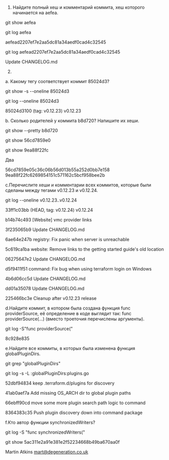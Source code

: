 1. Найдите полный хеш и комментарий коммита, хеш которого начинается на aefea.

 git show aefea
 
 git log aefea



 aefead2207ef7e2aa5dc81a34aedf0cad4c32545



 git log aefead2207ef7e2aa5dc81a34aedf0cad4c32545



 Update CHANGELOG.md

2. 
 a. Какому тегу соответствует коммит 85024d3?

 
 git show -s --oneline 85024d3
 
 git log --oneline 85024d3


 
 85024d3100 (tag: v0.12.23) v0.12.23


 b. Сколько родителей у коммита b8d720? Напишите их хеши.


 git show --pretty b8d720 
 
 git show 56cd7859e0
 
 git show 9ea88f22fc 



 Два
 
 56cd7859e05c36c06b56d013b55a252d0bb7e158 9ea88f22fc6269854151c571162c5bcf958bee2b


 c.Перечислите хеши и комментарии всех коммитов, которые были сделаны между тегами v0.12.23 и v0.12.24.


 git log --oneline v0.12.23..v0.12.24

 
33ff1c03bb (HEAD, tag: v0.12.24) v0.12.24

b14b74c493 [Website] vmc provider links
 
3f235065b9 Update CHANGELOG.md
 
6ae64e247b registry: Fix panic when server is unreachable
 
5c619ca1ba website: Remove links to the getting started guide's old location
 
06275647e2 Update CHANGELOG.md
 
d5f9411f51 command: Fix bug when using terraform login on Windows
 
4b6d06cc5d Update CHANGELOG.md
 
dd01a35078 Update CHANGELOG.md
 
225466bc3e Cleanup after v0.12.23 release
 

 d.Найдите коммит, в котором была создана функция func providerSource, её определение в коде выглядит так: func providerSource(...) (вместо троеточия перечислены аргументы).


 git log -S"func providerSource("



 8c928e835



 e.Найдите все коммиты, в которых была изменена функция globalPluginDirs.



 git grep "globalPluginDirs"
 
 git log -s -L :globalPluginDirs:plugins.go



52dbf94834 keep .terraform.d/plugins for discovery

41ab0aef7a Add missing OS_ARCH dir to global plugin paths

66ebff90cd move some more plugin search path logic to command

8364383c35 Push plugin discovery down into command package



 f.Кто автор функции synchronizedWriters?



 git log -S "func synchronizedWriters("
 
 git show 5ac311e2a91e381e2f52234668b49ba670aa0f



Martin Atkins <mart@degeneration.co.uk>

